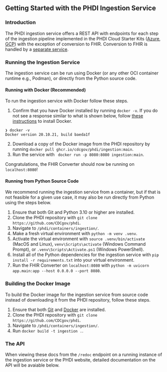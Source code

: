 ## Getting Started with the PHDI Ingestion Service

### Introduction
The PHDI ingestion service offers a REST API with endpoints for each step of the ingestion pipeline implemented in the PHDI Cloud Starter Kits ([Azure](https://github.com/CDCgov/phdi-azure), [GCP](https://github.com/CDCgov/phdi-google-cloud)) with the exception of conversion to FHIR. Conversion to FHIR is handled by a [separate service](https://github.com/CDCgov/phdi/tree/main/containers/fhir-converter).

### Running the Ingestion Service

The ingestion service can be run using Docker (or any other OCI container runtime e.g., Podman), or directly from the Python source code.

#### Running with Docker (Recommended)

To run the ingestion service with Docker follow these steps.
1. Confirm that you have Docker installed by running `docker -v`. If you do not see a response similar to what is shown below, follow [these instructions](https://docs.docker.com/get-docker/) to install Docker.
```
❯ docker -v
Docker version 20.10.21, build baeda1f
``` 
2. Download a copy of the Docker image from the PHDI repository by running `docker pull ghcr.io/cdcgov/phdi/ingestion:main`.
3. Run the service with ` docker run -p 8080:8080 ingestion:main`.

Congratulations, the FHIR Converter should now be running on `localhost:8080`!

#### Running from Python Source Code

We recommend running the ingestion service from a container, but if that is not feasible for a given use case, it may also be run directly from Python using the steps below.

1. Ensure that both Git and Python 3.10 or higher are installed.
2. Clone the PHDI repository with `git clone https://github.com/CDCgov/phdi`.
3. Navigate to `/phdi/containers/ingestion/`.
4. Make a fresh virtual environment with `python -m venv .venv`.
5. Activate the virtual environment with `source .venv/bin/activate` (MacOS and Linux), `venv\Scripts\activate` (Windows Command Prompt), or `.venv\Scripts\Activate.ps1` (Windows PowerShell).
5. Install all of the Python dependencies for the ingestion service with `pip install -r requirements.txt` into your virtual environment.
6. Run the FHIR Converter on `localhost:8080` with `python -m uvicorn app.main:app --host 0.0.0.0 --port 8080`. 

### Building the Docker Image

To build the Docker image for the ingestion service from source code instead of downloading it from the PHDI repository, follow these steps.
1. Ensure that both [Git](https://git-scm.com/book/en/v2/Getting-Started-Installing-Git) and [Docker](https://docs.docker.com/get-docker/) are installed.
2. Clone the PHDI repository with `git clone https://github.com/CDCgov/phdi`.
3. Navigate to `/phdi/containers/ingestion/`.
4. Run `docker build -t ingestion .`.

### The API 

When viewing these docs from the `/redoc` endpoint on a running instance of the ingestion service or the PHDI website, detailed documentation on the API will be avaiable below. 
